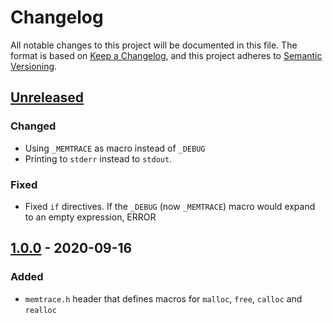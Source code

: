 <!-- markdownlint-disable MD024 -->

# Changelog #

All notable changes to this project will be documented in this file.
The format is based on [Keep a Changelog](https://keepachangelog.com/en/1.0.0/),
and this project adheres to [Semantic Versioning](https://semver.org/spec/v2.0.0.html).

## [Unreleased] ##

[Unreleased]: https://github.com/mfederczuk/memtrace/compare/v1.0.0...develop

### Changed ###

* Using `_MEMTRACE` as macro instead of `_DEBUG`
* Printing to `stderr` instead to `stdout`.

### Fixed ###

* Fixed `if` directives. If the `_DEBUG` (now `_MEMTRACE`) macro would expand to
   an empty expression, ERROR

## [1.0.0] - 2020-09-16 ##

[1.0.0]: https://github.com/mfederczuk/memtrace/releases/v1.0.0

### Added ###

* `memtrace.h` header that defines macros for `malloc`, `free`, `calloc` and
   `realloc`
